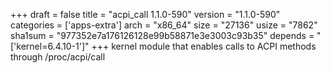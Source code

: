 +++
draft = false
title = "acpi_call 1.1.0-590"
version = "1.1.0-590"
categories = ['apps-extra']
arch = "x86_64"
size = "27136"
usize = "7862"
sha1sum = "977352e7a176126128e99b58871e3e3003c93b35"
depends = "['kernel=6.4.10-1']"
+++
kernel module that enables calls to ACPI methods through /proc/acpi/call
